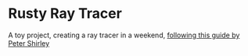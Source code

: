# Rusty Ray Tracer
A toy project, creating a ray tracer in a weekend, [following this guide by
Peter Shirley](https://raytracing.github.io/books/RayTracingInOneWeekend.html)
